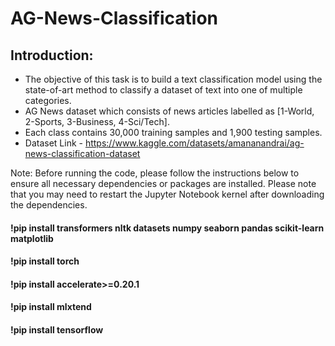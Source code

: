 # AG-News-Classification

## Introduction:
* The objective of this task is to build a text classification model using the state-of-art method to classify a dataset of text into one of multiple categories.  
* AG News dataset which consists of news articles labelled as [1-World, 2-Sports, 3-Business, 4-Sci/Tech].
* Each class contains 30,000 training samples and 1,900 testing samples.
* Dataset Link - https://www.kaggle.com/datasets/amananandrai/ag-news-classification-dataset

Note:
Before running the code, please follow the instructions below to ensure all necessary dependencies or packages are installed. Please note that you may need to restart the Jupyter Notebook kernel after downloading the dependencies.
   #### !pip install transformers nltk datasets numpy seaborn pandas scikit-learn matplotlib
   #### !pip install torch
   #### !pip install accelerate>=0.20.1
   #### !pip install mlxtend
   #### !pip install tensorflow

